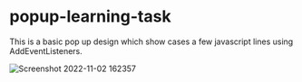 # popup-learning-task
This is a basic pop up design which show cases a few javascript lines using AddEventListeners.

![Screenshot 2022-11-02 162357](https://user-images.githubusercontent.com/84972338/199530413-97eb9dec-90a1-4d86-b742-6addd41b632e.png)

